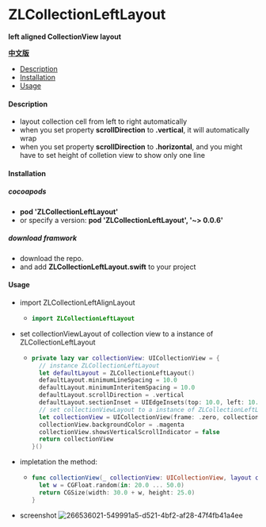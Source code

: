 # ZLCollectionLeftLayout
**left aligned CollectionView layout**



**[中文版](https://github.com/TsinHzl/ZLCollectionLeftLayout/blob/master/README-zh.md)**



- [Description](#Description)
- [Installation](#Installation)
- [Usage](#Usage)



#### Description

-  layout collection cell from left to right automatically
- when you set property **scrollDirection** to **.vertical**, it will automatically wrap
- when you set property **scrollDirection** to **.horizontal**, and you might have to set height of colletion view to show only one line



#### Installation

##### cocoapods

- **pod 'ZLCollectionLeftLayout'**
- or specify a version:  **pod 'ZLCollectionLeftLayout', '~> 0.0.6'**

##### download framwork

- download the repo.
- and add **ZLCollectionLeftLayout.swift** to your project

#### Usage

- import ZLCollectionLeftAlignLayout

  - ```swift
    import ZLCollectionLeftLayout
    ```

- set collectionViewLayout of collection view to a instance of ZLCollectionLeftLayout

  - ```swift
    private lazy var collectionView: UICollectionView = {
      // instance ZLCollectionLeftLayout
      let defaultLayout = ZLCollectionLeftLayout()
      defaultLayout.minimumLineSpacing = 10.0
      defaultLayout.minimumInteritemSpacing = 10.0
      defaultLayout.scrollDirection = .vertical
      defaultLayout.sectionInset = UIEdgeInsets(top: 10.0, left: 10.0, bottom: 20.0, right: 10.0)
      // set collectionViewLayout to a instance of ZLCollectionLeftLayout
      let collectionView = UICollectionView(frame: .zero, collectionViewLayout: defaultLayout)
      collectionView.backgroundColor = .magenta
      collectionView.showsVerticalScrollIndicator = false
      return collectionView
    }()
    ```

- impletation the method: 

  - ```swift
    func collectionView(_ collectionView: UICollectionView, layout collectionViewLayout: UICollectionViewLayout, sizeForItemAt indexPath: IndexPath) -> CGSize { 
      let w = CGFloat.random(in: 20.0 ... 50.0)
      return CGSize(width: 30.0 + w, height: 25.0)
    }
    ```

  



- screenshot
![266536021-549991a5-d521-4bf2-af28-47f4fb41a4ee](https://github.com/TsinHzl/ZLCollectionLeftLayout/assets/9133239/866ea316-b65a-4c38-a063-ca8bc5cb8429)



